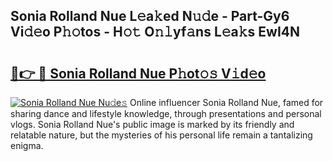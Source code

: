 ## Sonia Rolland Nue L𝚎a𝚔ed N𝚞𝚍e - Part-Gy6 Vi𝚍𝚎o P𝚑𝚘tos - H𝚘𝚝 O𝚗𝚕yf𝚊ns L𝚎a𝚔s EwI4N

# <h2><a href="http://kfe7rp2.oniu.top/?m=Sonia+Rolland+Nue">🔗👉 🔴 Sonia Rolland Nue P𝚑ot𝚘𝚜 V𝚒d𝚎o</a></h2>

[![Sonia Rolland Nue Nu𝚍e𝚜](https://i.imgur.com/0qMVB7G.gif)](http://kfe7rp2.oniu.top/?m=Sonia+Rolland+Nue)
Online influencer Sonia Rolland Nue, famed for sharing dance and lifestyle knowledge, through presentations and personal vlogs. Sonia Rolland Nue's public image is marked by its friendly and relatable nature, but the mysteries of his personal life remain a tantalizing enigma.  

